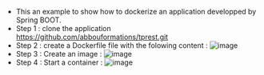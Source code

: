 - This an example to show how to dockerize an application developped by Spring BOOT.
- Step 1 : clone the application https://github.com/abbouformations/tprest.git
- Step 2 : create a Dockerfile file with the folowing content :
  ![image](https://github.com/user-attachments/assets/e43ef7a2-0094-4d8e-ba77-5e79b3b71154)
- Step 3 : Create an image :
  ![image](https://github.com/user-attachments/assets/77d0e403-c1d8-4a97-b365-3e2953b9cf30)
- Step 4 : Start a container :
  ![image](https://github.com/user-attachments/assets/daa21465-d4f5-493f-a0e6-455f7a11efb2)


